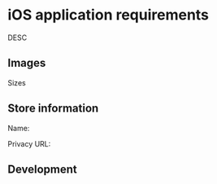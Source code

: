 # iOS application requirements

DESC

## Images

Sizes

## Store information

Name:

Privacy URL: 

## Development